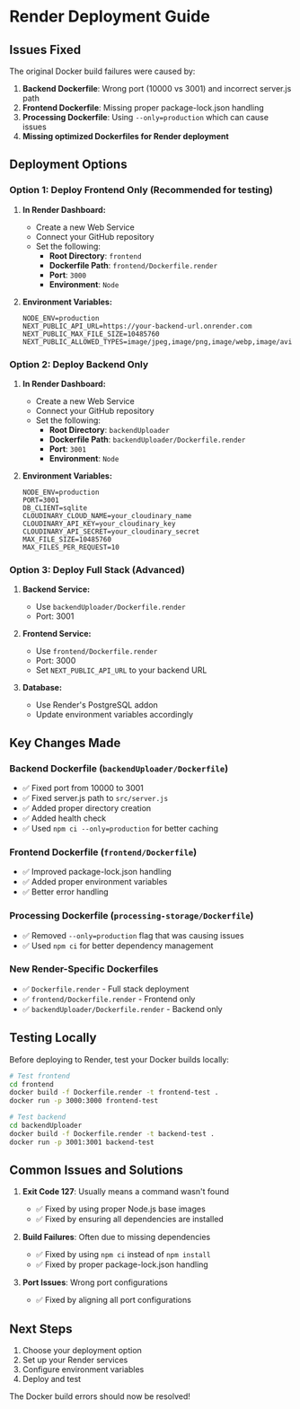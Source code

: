 # Render Deployment Guide

## Issues Fixed

The original Docker build failures were caused by:

1. **Backend Dockerfile**: Wrong port (10000 vs 3001) and incorrect server.js path
2. **Frontend Dockerfile**: Missing proper package-lock.json handling
3. **Processing Dockerfile**: Using `--only=production` which can cause issues
4. **Missing optimized Dockerfiles for Render deployment**

## Deployment Options

### Option 1: Deploy Frontend Only (Recommended for testing)

1. **In Render Dashboard:**
   - Create a new Web Service
   - Connect your GitHub repository
   - Set the following:
     - **Root Directory**: `frontend`
     - **Dockerfile Path**: `frontend/Dockerfile.render`
     - **Port**: `3000`
     - **Environment**: `Node`

2. **Environment Variables:**
   ```
   NODE_ENV=production
   NEXT_PUBLIC_API_URL=https://your-backend-url.onrender.com
   NEXT_PUBLIC_MAX_FILE_SIZE=10485760
   NEXT_PUBLIC_ALLOWED_TYPES=image/jpeg,image/png,image/webp,image/avif
   ```

### Option 2: Deploy Backend Only

1. **In Render Dashboard:**
   - Create a new Web Service
   - Connect your GitHub repository
   - Set the following:
     - **Root Directory**: `backendUploader`
     - **Dockerfile Path**: `backendUploader/Dockerfile.render`
     - **Port**: `3001`
     - **Environment**: `Node`

2. **Environment Variables:**
   ```
   NODE_ENV=production
   PORT=3001
   DB_CLIENT=sqlite
   CLOUDINARY_CLOUD_NAME=your_cloudinary_name
   CLOUDINARY_API_KEY=your_cloudinary_key
   CLOUDINARY_API_SECRET=your_cloudinary_secret
   MAX_FILE_SIZE=10485760
   MAX_FILES_PER_REQUEST=10
   ```

### Option 3: Deploy Full Stack (Advanced)

1. **Backend Service:**
   - Use `backendUploader/Dockerfile.render`
   - Port: 3001

2. **Frontend Service:**
   - Use `frontend/Dockerfile.render`
   - Port: 3000
   - Set `NEXT_PUBLIC_API_URL` to your backend URL

3. **Database:**
   - Use Render's PostgreSQL addon
   - Update environment variables accordingly

## Key Changes Made

### Backend Dockerfile (`backendUploader/Dockerfile`)
- ✅ Fixed port from 10000 to 3001
- ✅ Fixed server.js path to `src/server.js`
- ✅ Added proper directory creation
- ✅ Added health check
- ✅ Used `npm ci --only=production` for better caching

### Frontend Dockerfile (`frontend/Dockerfile`)
- ✅ Improved package-lock.json handling
- ✅ Added proper environment variables
- ✅ Better error handling

### Processing Dockerfile (`processing-storage/Dockerfile`)
- ✅ Removed `--only=production` flag that was causing issues
- ✅ Used `npm ci` for better dependency management

### New Render-Specific Dockerfiles
- ✅ `Dockerfile.render` - Full stack deployment
- ✅ `frontend/Dockerfile.render` - Frontend only
- ✅ `backendUploader/Dockerfile.render` - Backend only

## Testing Locally

Before deploying to Render, test your Docker builds locally:

```bash
# Test frontend
cd frontend
docker build -f Dockerfile.render -t frontend-test .
docker run -p 3000:3000 frontend-test

# Test backend
cd backendUploader
docker build -f Dockerfile.render -t backend-test .
docker run -p 3001:3001 backend-test
```

## Common Issues and Solutions

1. **Exit Code 127**: Usually means a command wasn't found
   - ✅ Fixed by using proper Node.js base images
   - ✅ Fixed by ensuring all dependencies are installed

2. **Build Failures**: Often due to missing dependencies
   - ✅ Fixed by using `npm ci` instead of `npm install`
   - ✅ Fixed by proper package-lock.json handling

3. **Port Issues**: Wrong port configurations
   - ✅ Fixed by aligning all port configurations

## Next Steps

1. Choose your deployment option
2. Set up your Render services
3. Configure environment variables
4. Deploy and test

The Docker build errors should now be resolved!
